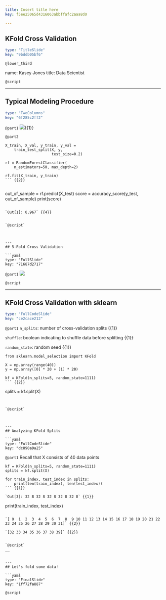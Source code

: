 ```yaml
---
title: Insert title here
key: f5ee25065d4316063abbffafc2aaa8d0

---
```

## KFold Cross Validation

```yaml
type: "TitleSlide"
key: "9bddb05bf6"
```

`@lower_third`

name: Kasey Jones
title: Data Scientist


`@script`



---
## Typical Modeling Procedure

```yaml
type: "TwoColumns"
key: "6f285c2ff2"
```

`@part1`
![](http://assets.datacamp.com/production/repositories/3927/datasets/d2c50685c17cd1e95eb3e36a135115178bb92819/Round_1.png){{1}}


`@part2`
```
X_train, X_val, y_train, y_val =
    train_test_split(X, y,
                     test_size=0.2)

rf = RandomForestClassifier(
    n_estimators=50, max_depth=2)

rf.fit(X_train, y_train)
``` {{2}}


```
out_of_sample = rf.predict(X_test)
score = accuracy_score(y_test, out_of_sample)
print(score)
``` {{3}}

`Out[1]: 0.967` {{4}}


`@script`



---
## 5-Fold Cross Validation

```yaml
type: "FullSlide"
key: "71687d2717"
```

`@part1`
![](http://assets.datacamp.com/production/repositories/3927/datasets/07fc602b9307a5c4fd8d1590a4315f48232e3371/five_rounds.png)


`@script`



---
## KFold Cross Validation with sklearn

```yaml
type: "FullCodeSlide"
key: "ce2cace212"
```

`@part1`
`n_splits`: number of cross-validation splits {{1}}

`shuffle`: boolean indicating to shuffle data before splitting {{1}}

`random_state`: random seed {{1}}

```
from sklearn.model_selection import KFold

X = np.array(range(40))
y = np.array([0] * 20 + [1] * 20)

kf = KFold(n_splits=5, random_state=1111)
``` {{2}}

```
splits = kf.split(X)
``` {{3}}


`@script`



---
## Analyzing KFold Splits

```yaml
type: "FullCodeSlide"
key: "dc890a9a25"
```

`@part1`
Recall that X consists of 40 data points

```
kf = KFold(n_splits=5, random_state=1111)
splits = kf.split(X)

for train_index, test_index in splits:
    print(len(train_index), len(test_index))
``` {{1}}

`Out[3]: 32 8 32 8 32 8 32 8 32 8` {{1}}

```
print(train_index, test_index)
``` {{2}}

`[ 0  1  2  3  4  5  6  7  8  9 10 11 12 13 14 15 16 17 18 19 20 21 22 23 24 25 26 27 28 29 30 31]` {{2}}

`[32 33 34 35 36 37 38 39]` {{2}}


`@script`
__


---
## Let's fold some data!

```yaml
type: "FinalSlide"
key: "1ff72fa887"
```

`@script`


